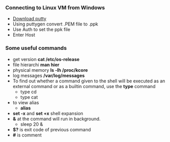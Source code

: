 ### Connecting to Linux VM from Windows
* [Download putty](https://www.chiark.greenend.org.uk/~sgtatham/putty/latest.html)
* Using puttygen convert .PEM file to .ppk
* Use Auth to set the ppk file
* Enter Host

### Some useful commands
* get version **cat /etc/os-release**
* file hierarchi **man hier**
* physical memory **ls -lh /proc/kcore**
* log messages **/var/log/messages**
* To find out whether a command given to the shell will be executed as an external command or as a builtin command, use the __type__ command
    * type cd
    * type cat
* to view alias
    * **alias**
* **set -x** and **set +x** shell expansion
* **&** at the command will run in background.
    * sleep 20 &
* **$?** is exit code of previous command
* **#** is comment

